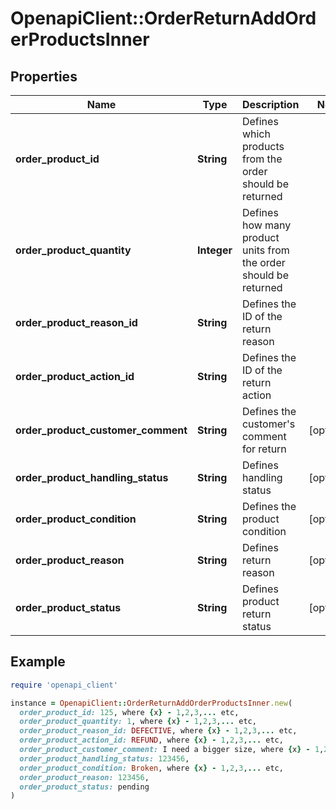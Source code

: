 # OpenapiClient::OrderReturnAddOrderProductsInner

## Properties

| Name | Type | Description | Notes |
| ---- | ---- | ----------- | ----- |
| **order_product_id** | **String** | Defines which products from the order should be returned |  |
| **order_product_quantity** | **Integer** | Defines how many product units from the order should be returned |  |
| **order_product_reason_id** | **String** | Defines the ID of the return reason |  |
| **order_product_action_id** | **String** | Defines the ID of the return action |  |
| **order_product_customer_comment** | **String** | Defines the customer&#39;s comment for return | [optional] |
| **order_product_handling_status** | **String** | Defines handling status | [optional] |
| **order_product_condition** | **String** | Defines the product condition | [optional] |
| **order_product_reason** | **String** | Defines return reason | [optional] |
| **order_product_status** | **String** | Defines product return status | [optional] |

## Example

```ruby
require 'openapi_client'

instance = OpenapiClient::OrderReturnAddOrderProductsInner.new(
  order_product_id: 125, where {x} - 1,2,3,... etc,
  order_product_quantity: 1, where {x} - 1,2,3,... etc,
  order_product_reason_id: DEFECTIVE, where {x} - 1,2,3,... etc,
  order_product_action_id: REFUND, where {x} - 1,2,3,... etc,
  order_product_customer_comment: I need a bigger size, where {x} - 1,2,3,... etc,
  order_product_handling_status: 123456,
  order_product_condition: Broken, where {x} - 1,2,3,... etc,
  order_product_reason: 123456,
  order_product_status: pending
)
```

